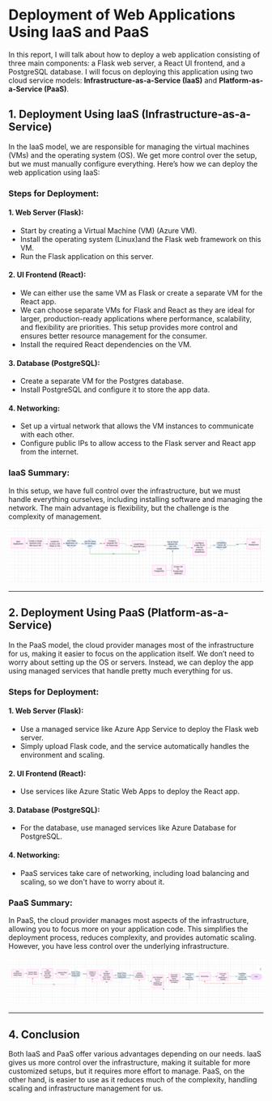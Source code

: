 # Deployment of Web Applications Using IaaS and PaaS

In this report, I will talk about how to deploy a web application consisting of three main components: a Flask web server, a React UI frontend, and a PostgreSQL database. I will focus on deploying this application using two cloud service models: **Infrastructure-as-a-Service (IaaS)** and **Platform-as-a-Service (PaaS)**.

## 1. Deployment Using IaaS (Infrastructure-as-a-Service)

In the IaaS model, we are responsible for managing the virtual machines (VMs) and the operating system (OS). We get more control over the setup, but we must manually configure everything. Here’s how we can deploy the web application using IaaS:

### Steps for Deployment:

#### 1. Web Server (Flask):
- Start by creating a Virtual Machine (VM) (Azure VM).
- Install the operating system (Linux)and the Flask web framework on this VM.
- Run the Flask application on this server.

#### 2. UI Frontend (React):
- We can either use the same VM as Flask or create a separate VM for the React app.
- We can choose separate VMs for Flask and React as they are ideal for larger, production-ready applications where performance, scalability, and flexibility are priorities. This setup provides more control and ensures better resource management for the consumer.
- Install the required React dependencies on the VM.

#### 3. Database (PostgreSQL):
- Create a separate VM for the Postgres database.
- Install PostgreSQL and configure it to store the app data.

#### 4. Networking:
- Set up a virtual network that allows the VM instances to communicate with each other.
- Configure public IPs to allow access to the Flask server and React app from the internet.

### IaaS Summary:
In this setup, we have full control over the infrastructure, but we must handle everything ourselves, including installing software and managing the network. The main advantage is flexibility, but the challenge is the complexity of management.

![alt text](https://github.com/Satkirat-kaur/CST8913/blob/main/Lab2/IAAS%202.png)

---

## 2. Deployment Using PaaS (Platform-as-a-Service)

In the PaaS model, the cloud provider manages most of the infrastructure for us, making it easier to focus on the application itself. We don’t need to worry about setting up the OS or servers. Instead, we can deploy the app using managed services that handle pretty much everything for us.

### Steps for Deployment:

#### 1. Web Server (Flask):
- Use a managed service like Azure App Service to deploy the Flask web server.
- Simply upload Flask code, and the service automatically handles the environment and scaling.

#### 2. UI Frontend (React):
- Use services like Azure Static Web Apps to deploy the React app.

#### 3. Database (PostgreSQL):
- For the database, use managed services like Azure Database for PostgreSQL.

#### 4. Networking:
- PaaS services take care of networking, including load balancing and scaling, so we don't have to worry about it.

### PaaS Summary:
In PaaS, the cloud provider manages most aspects of the infrastructure, allowing you to focus more on your application code. This simplifies the deployment process, reduces complexity, and provides automatic scaling. However, you have less control over the underlying infrastructure.

![alt text](https://github.com/Satkirat-kaur/CST8913/blob/main/Lab2/PAAS%20diagram.png)

---

## 4. Conclusion

Both IaaS and PaaS offer various advantages depending on our needs. IaaS gives us more control over the infrastructure, making it suitable for more customized setups, but it requires more effort to manage. PaaS, on the other hand, is easier to use as it reduces much of the complexity, handling scaling and infrastructure management for us. 



